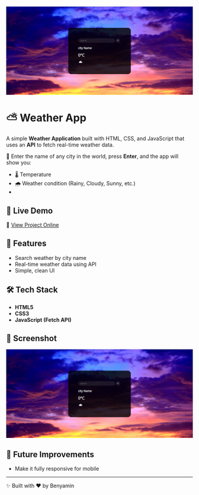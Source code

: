 <p align="center">
  <img src="img/Screenshot.png" alt="Project Screenshot" width="600">
</p>

# ⛅ Weather App

A simple **Weather Application** built with HTML, CSS, and JavaScript that uses an **API** to fetch real-time weather data.

🔎 Enter the name of any city in the world, press **Enter**, and the app will show you:

* 🌡️ Temperature
* 🌧️ Weather condition (Rainy, Cloudy, Sunny, etc.)
* 
## 🚀 Live Demo

🔗 [View Project Online](https://benyamin012.github.io/Weather-App/)
## 🚀 Features

* Search weather by city name
* Real-time weather data using API
* Simple, clean UI

## 🛠️ Tech Stack

* **HTML5**
* **CSS3**
* **JavaScript (Fetch API)**
## 📸 Screenshot

![screenshot](img/Screenshot.png)

## 📌 Future Improvements

* Make it fully responsive for mobile

---

✨ Built with ❤️ by Benyamin
